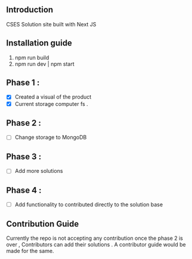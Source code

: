 ## Introduction
  CSES Solution site built with Next JS

## Installation guide 
  1. npm run build
  2. npm run dev | npm start
     

## Phase 1 : 
  - [x]  Created a visual of the product 
  - [x]  Current storage computer fs .

## Phase 2 :
 - [ ] Change storage to MongoDB 

## Phase 3 : 
  - [ ] Add more solutions

## Phase 4 : 
  - [ ] Add functionality to contributed directly to the solution base 


## Contribution Guide 
  Currently the repo is not accepting any contribution once the phase 2 is over , Contributors can add their solutions . 
  A contributor guide would be made for the same.
